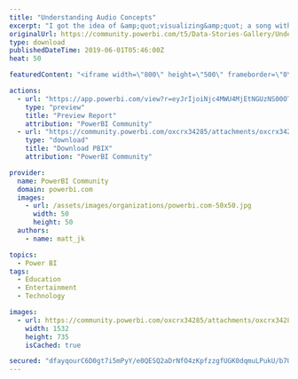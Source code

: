 ```yaml
---
title: "Understanding Audio Concepts"
excerpt: "I got the idea of &amp;quot;visualizing&amp;quot; a song with PBI while driving, and a song came on with a syncopated beat. For us who like and study music,"
originalUrl: https://community.powerbi.com/t5/Data-Stories-Gallery/Understanding-Audio-Concepts/m-p/704891
type: download
publishedDateTime: 2019-06-01T05:46:00Z
heat: 50

featuredContent: "<iframe width=\"800\" height=\"500\" frameborder=\"0\" src=\"https://app.powerbi.com/view?r=eyJrIjoiNjc4MWU4MjEtNGUzNS00OTI4LTkwYWUtY2VlODVhODY0YTlhIiwidCI6IjVlMTk5ZjVjLTYyYjItNDFiMS1hMjgxLTMxNWQzMWRmM2NlYiIsImMiOjJ9\"></iframe>"

actions:
  - url: "https://app.powerbi.com/view?r=eyJrIjoiNjc4MWU4MjEtNGUzNS00OTI4LTkwYWUtY2VlODVhODY0YTlhIiwidCI6IjVlMTk5ZjVjLTYyYjItNDFiMS1hMjgxLTMxNWQzMWRmM2NlYiIsImMiOjJ9"
    type: "preview"
    title: "Preview Report"
    attribution: "PowerBI Community"
  - url: "https://community.powerbi.com/oxcrx34285/attachments/oxcrx34285/DataStoriesGallery/2648/2/Syncopation%20and%20Rhythmic%20Displacement.pbix"
    type: "download"
    title: "Download PBIX"
    attribution: "PowerBI Community"

provider:
  name: PowerBI Community
  domain: powerbi.com
  images:
    - url: /assets/images/organizations/powerbi.com-50x50.jpg
      width: 50
      height: 50
  authors:
    - name: matt_jk

topics:
  - Power BI
tags:
  - Education
  - Entertainment
  - Technology

images:
  - url: https://community.powerbi.com/oxcrx34285/attachments/oxcrx34285/DataStoriesGallery/2648/1/thumbnail_image.jpg
    width: 1532
    height: 735
    isCached: true

secured: "dfayqourC6D0gt7i5mPyY/e0QESQ2aDrNfO4zKpfzzgfUGK0dqmuLPukU/b7UA7CFaYpnDlqrpef3+v8lCmVVSFGsoWQHu/UhdEKt+64fI3k0WOrhtNaAFi8/bqsHoaaWeNR7P9/KAqjI+YvxyRA/9u1MwbrMYLk3tqNbJ8Qvo5sXcSK/iiCoZl3r7lQ0wpCJqTgy6iw6/CKFIcryam9ffbFvpNnjaidSnf94O3p20uBni9xgjKGJp7KVf8jzHviC3kDlg5OjQvXjDDL1WTIld8or3Kordg8Q8BY2rdV0NvXFzGiImx65Wo7Q0hoiqO3KYHOScIMZB0Ab7WX6Ey+gG3FwemhIXUrotwSpsHuJYMAObQ4XXZj2Uunvqpv+N/GEesGsCWpM0ZU7taqL61bXR5dq8xR6nf9zTlR/g/jXcltB6F3zWaKMiPEKeeczdnL;f8FYhXvhj0ibL7et9Sm0Cw=="
---
```


